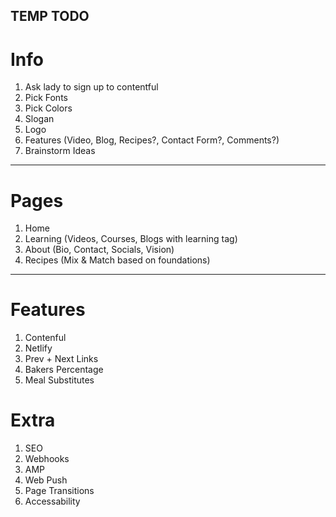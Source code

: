 ## TEMP TODO

# Info

1. Ask lady to sign up to contentful
2. Pick Fonts
3. Pick Colors
4. Slogan
5. Logo
6. Features (Video, Blog, Recipes?, Contact Form?, Comments?)
7. Brainstorm Ideas

---

# Pages

1. Home
2. Learning (Videos, Courses, Blogs with learning tag)
3. About (Bio, Contact, Socials, Vision)
4. Recipes (Mix & Match based on foundations)

---

# Features

1. Contenful
2. Netlify
3. Prev + Next Links
4. Bakers Percentage
5. Meal Substitutes

# Extra

1. SEO
2. Webhooks
3. AMP
4. Web Push
5. Page Transitions
6. Accessability
